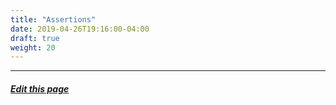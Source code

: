 ```yaml
---
title: "Assertions"
date: 2019-04-26T19:16:00-04:00
draft: true
weight: 20
---
```




---
##### [Edit this page](https://github.com/belbio/bel_lang_ws/edit/master/content/language/assertions.md)
